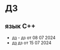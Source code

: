 # ДЗ 
## язык С++
- [дз](https://github.com/Dzonata1/-0305.git) - дз от 08 07 2024
- [дз](https://github.com/Dzonata1/-0305/blob/cd5664ab9f94c180bd84183a008e0876c01556d5/0807.cpp) дз от 15 07 2024
